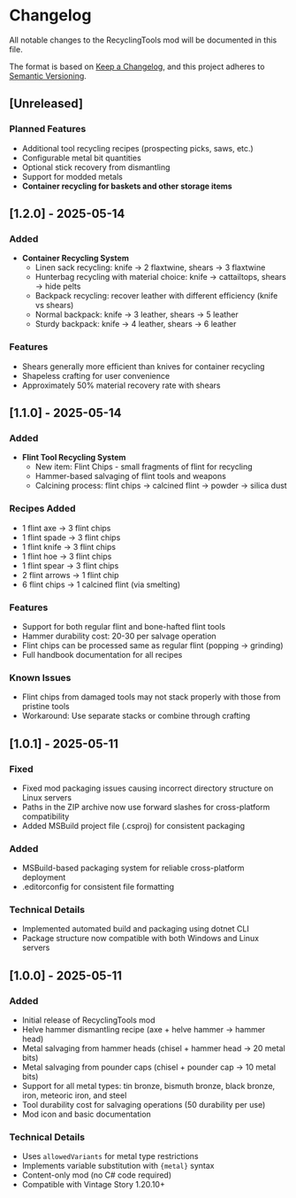 # Changelog

All notable changes to the RecyclingTools mod will be documented in this file.

The format is based on [Keep a Changelog](https://keepachangelog.com/en/1.0.0/),
and this project adheres to [Semantic Versioning](https://semver.org/spec/v2.0.0.html).

## [Unreleased]

### Planned Features
- Additional tool recycling recipes (prospecting picks, saws, etc.)
- Configurable metal bit quantities
- Optional stick recovery from dismantling
- Support for modded metals
- **Container recycling for baskets and other storage items**

## [1.2.0] - 2025-05-14

### Added
- **Container Recycling System**
  - Linen sack recycling: knife → 2 flaxtwine, shears → 3 flaxtwine
  - Hunterbag recycling with material choice: knife → cattailtops, shears → hide pelts
  - Backpack recycling: recover leather with different efficiency (knife vs shears)
  - Normal backpack: knife → 3 leather, shears → 5 leather
  - Sturdy backpack: knife → 4 leather, shears → 6 leather

### Features
- Shears generally more efficient than knives for container recycling
- Shapeless crafting for user convenience
- Approximately 50% material recovery rate with shears

## [1.1.0] - 2025-05-14

### Added
- **Flint Tool Recycling System**
  - New item: Flint Chips - small fragments of flint for recycling
  - Hammer-based salvaging of flint tools and weapons
  - Calcining process: flint chips → calcined flint → powder → silica dust
  
### Recipes Added
- 1 flint axe → 3 flint chips
- 1 flint spade → 3 flint chips  
- 1 flint knife → 3 flint chips
- 1 flint hoe → 3 flint chips
- 1 flint spear → 3 flint chips
- 2 flint arrows → 1 flint chip
- 6 flint chips → 1 calcined flint (via smelting)

### Features
- Support for both regular flint and bone-hafted flint tools
- Hammer durability cost: 20-30 per salvage operation
- Flint chips can be processed same as regular flint (popping → grinding)
- Full handbook documentation for all recipes

### Known Issues
- Flint chips from damaged tools may not stack properly with those from pristine tools
- Workaround: Use separate stacks or combine through crafting

## [1.0.1] - 2025-05-11

### Fixed
- Fixed mod packaging issues causing incorrect directory structure on Linux servers
- Paths in the ZIP archive now use forward slashes for cross-platform compatibility
- Added MSBuild project file (.csproj) for consistent packaging

### Added
- MSBuild-based packaging system for reliable cross-platform deployment
- .editorconfig for consistent file formatting

### Technical Details
- Implemented automated build and packaging using dotnet CLI
- Package structure now compatible with both Windows and Linux servers

## [1.0.0] - 2025-05-11

### Added
- Initial release of RecyclingTools mod
- Helve hammer dismantling recipe (axe + helve hammer → hammer head)
- Metal salvaging from hammer heads (chisel + hammer head → 20 metal bits)
- Metal salvaging from pounder caps (chisel + pounder cap → 10 metal bits)
- Support for all metal types: tin bronze, bismuth bronze, black bronze, iron, meteoric iron, and steel
- Tool durability cost for salvaging operations (50 durability per use)
- Mod icon and basic documentation

### Technical Details
- Uses `allowedVariants` for metal type restrictions
- Implements variable substitution with `{metal}` syntax
- Content-only mod (no C# code required)
- Compatible with Vintage Story 1.20.10+